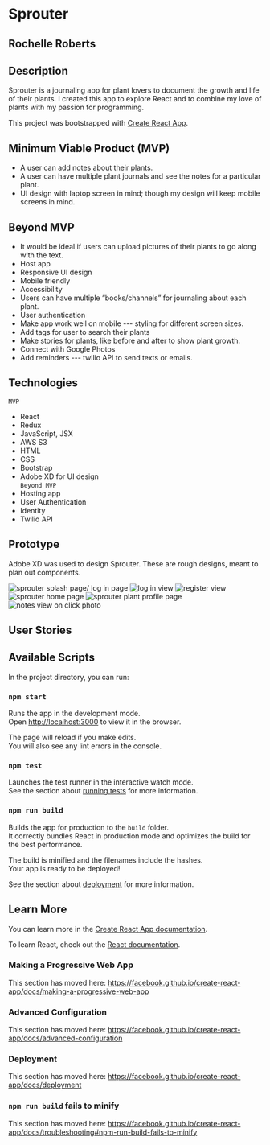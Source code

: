 # Sprouter
## Rochelle Roberts <br>


## Description
Sprouter is a journaling  app for plant lovers to document the growth and life of their plants. I created this app to explore React and to combine my love of plants with my passion for programming.

This project was bootstrapped with [Create React App](https://github.com/facebook/create-react-app).<br>

## Minimum Viable Product (MVP)
* A user can add notes about their plants.
* A user can have multiple plant journals and see the notes for a particular plant.
* UI design with laptop screen in mind; though my design will keep mobile screens in mind.

## Beyond MVP
* It would be ideal if users can upload pictures of their plants to go along with the text.
* Host app
* Responsive UI design
* Mobile friendly
* Accessibility 
* Users can have multiple “books/channels” for journaling about each plant. 
* User authentication
* Make app work well on mobile --- styling for different screen sizes.
* Add tags for user to search their plants
* Make stories for plants, like before and after to show plant growth.
* Connect with Google Photos 
* Add reminders --- twilio API to send texts or emails.

## Technologies
`MVP`
* React
* Redux
* JavaScript, JSX
* AWS S3
* HTML
* CSS
* Bootstrap
* Adobe XD for UI design <br>
`Beyond MVP` 
* Hosting app
* User Authentication
* Identity
* Twilio API

## Prototype
Adobe XD was used to design Sprouter. These are rough designs, meant to plan out components.

![sprouter splash page/ log in page](src/img/mockup/splashLogIn.jpg)
![log in view](src/img/mockup/logInView.jpg)
![register view](src/img/mockup/registerView.jpg)
![sprouter home page](src/img/mockup/homepagePlantList.jpg)
![sprouter plant profile page](src/img/mockup/plantProfile.jpg)
![notes view on click photo](src/img/mockup/onClickPlantPicShowNotes.jpg)

## User Stories

## Available Scripts

In the project directory, you can run:

### `npm start`

Runs the app in the development mode.<br>
Open [http://localhost:3000](http://localhost:3000) to view it in the browser.

The page will reload if you make edits.<br>
You will also see any lint errors in the console.

### `npm test`

Launches the test runner in the interactive watch mode.<br>
See the section about [running tests](https://facebook.github.io/create-react-app/docs/running-tests) for more information.

### `npm run build`

Builds the app for production to the `build` folder.<br>
It correctly bundles React in production mode and optimizes the build for the best performance.

The build is minified and the filenames include the hashes.<br>
Your app is ready to be deployed!

See the section about [deployment](https://facebook.github.io/create-react-app/docs/deployment) for more information.


## Learn More

You can learn more in the [Create React App documentation](https://facebook.github.io/create-react-app/docs/getting-started).

To learn React, check out the [React documentation](https://reactjs.org/).

### Making a Progressive Web App

This section has moved here: https://facebook.github.io/create-react-app/docs/making-a-progressive-web-app

### Advanced Configuration

This section has moved here: https://facebook.github.io/create-react-app/docs/advanced-configuration

### Deployment

This section has moved here: https://facebook.github.io/create-react-app/docs/deployment

### `npm run build` fails to minify

This section has moved here: https://facebook.github.io/create-react-app/docs/troubleshooting#npm-run-build-fails-to-minify
